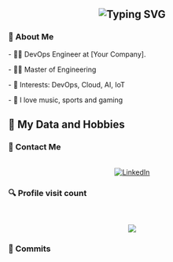 <h2 align="center">
  <img src="https://readme-typing-svg.herokuapp.com?color=0000FF&lines=Hello%2C+World!+Welcome+to+my+Github !!!!!!!!!!!!!!" alt="Typing SVG" />
</h2>

### 👋 About Me
<div style="display: inline_block"  >
  
<p> - 👨‍💻 DevOps Engineer at [Your Company]. </p>
<p> - 👨‍🎓 Master of Engineering </p>
<p> - 🎯 Interests: DevOps, Cloud, AI, IoT </p>
<p> - 🦊 I love music, sports and gaming </p>
  
</div>

## 🚀 My Data and Hobbies <br>
 
<h3>📱 Contact Me</h3> 

<p align="center"> 
  <br>
<a href="https://www.linkedin.com/in/ibrahimbahlawan/" target="_blank">
  <img src="https://img.shields.io/badge/-LinkedIn-%230077B5?style=for-the-badge&logo=linkedin&logoColor=white" alt="LinkedIn">
</a>
</p>

<h3>🔍 Profile visit count </h3> <br>
 <p align="center"> 
   <img alingn="center" src="https://profile-counter.glitch.me/Brazeg/count.svg" />
 </p>


<h3>🎉 Commits </h3> 
<div align="center"> 

